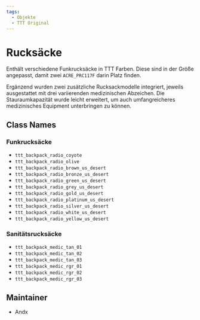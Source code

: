 ```yaml
---
tags:
  - Objekte
  - TTT Original
---
```


# Rucksäcke

Enthält verschiedene Funkrucksäcke in TTT Farben. Diese sind in der Größe angepasst, damit zwei `ACRE_PRC117F` darin Platz finden.

Ergänzend wurden zwei zusätzliche Rucksackmodelle integriert, jeweils ausgestattet mit drei variierenden medizinischen Abzeichen. Die Stauraumkapazität wurde leicht erweitert, um auch umfangreicheres medizinisches Equipment unterbringen zu können.

## Class Names

### Funkrucksäcke

- `ttt_backpack_radio_coyote`
- `ttt_backpack_radio_olive`
- `ttt_backpack_radio_brown_us_desert`
- `ttt_backpack_radio_bronze_us_desert`
- `ttt_backpack_radio_green_us_desert`
- `ttt_backpack_radio_grey_us_desert`
- `ttt_backpack_radio_gold_us_desert`
- `ttt_backpack_radio_platinum_us_desert`
- `ttt_backpack_radio_silver_us_desert`
- `ttt_backpack_radio_white_us_desert`
- `ttt_backpack_radio_yellow_us_desert`

### Sanitätsrucksäcke

- `ttt_backpack_medic_tan_01`
- `ttt_backpack_medic_tan_02`
- `ttt_backpack_medic_tan_03`
- `ttt_backpack_medic_rgr_01`
- `ttt_backpack_medic_rgr_02`
- `ttt_backpack_medic_rgr_03`

## Maintainer

- Andx
